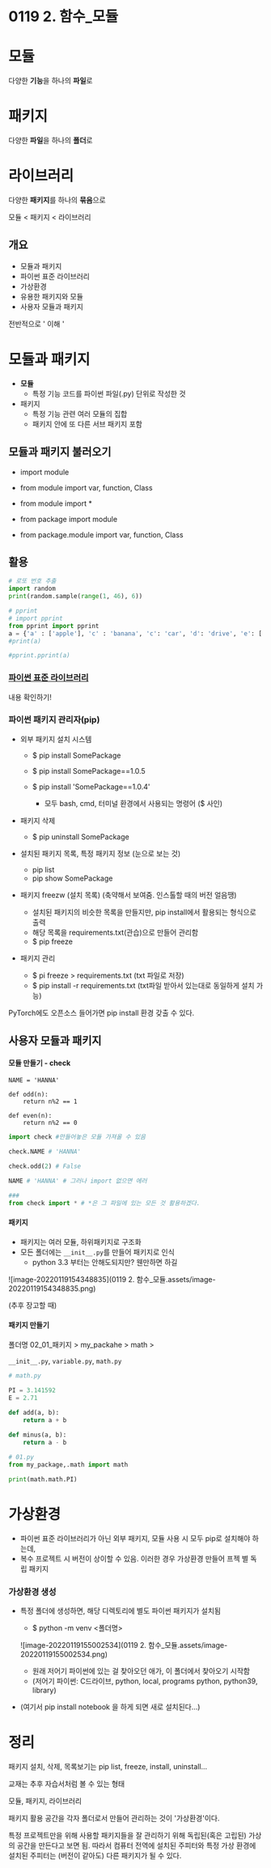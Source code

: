 # 0119 2. 함수_모듈



# 모듈

다양한 **기능**을 하나의 **파일**로

# 패키지

다양한 **파일**을 하나의 **폴더**로

# 라이브러리

다양한 **패키지**를 하나의 **묶음**으로



모듈 < 패키지 < 라이브러리



## 개요

- 모듈과 패키지
- 파이썬 표준 라이브러리
- 가상환경
- 유용한 패키지와 모듈
- 사용자 모듈과 패키지

전반적으로 ' 이해 '



# 모듈과 패키지

- **모듈**
  - 특정 기능 코드를 파이썬 파일(.py) 단위로 작성한 것
- 패키지
  - 특정 기능 관련 여러 모듈의 집합
  - 패키지 안에 또 다른 서브 패키지 포함



## 모듈과 패키지 불러오기

- import module
- from module import var, function, Class
- from module import *



- from package import module
- from package.module import var, function, Class



## 활용

```python
# 로또 번호 추출
import random
print(random.sample(range(1, 46), 6))
```

```python
# pprint
# import pprint
from pprint import pprint
a = {'a' : ['apple'], 'c' : 'banana', 'c': 'car', 'd': 'drive', 'e': ['error', 'eat']}
#print(a)

#pprint.pprint(a)
```



### [파이썬 표준 라이브러리](https://docs.python.org/ko/3/library/index.html)

내용 확인하기!



### **파이썬 패키지 관리자(pip)**

- 외부 패키지 설치 시스템

  - $ pip install SomePackage

  - $ pip install SomePackage==1.0.5

  - $ pip install 'SomePackage==1.0.4'
    - 모두 bash, cmd, 터미널 환경에서 사용되는 명령어 ($ 사인)

- 패키지 삭제
  - $ pip uninstall SomePackage
- 설치된 패키지 목록, 특정 패키지 정보 (눈으로 보는 것)
  - pip list
  - pip show SomePackage
- 패키지 freezw (설치 목록) (축약해서 보여줌. 인스톨할 때의 버전 얼음땡)
  - 설치된 패키지의 비슷한 목록을 만들지만, pip install에서 활용되는 형식으로 출력
  - 해당 목록을 requirements.txt(관습)으로 만들어 관리함
  - $ pip freeze
- 패키지 관리
  - $ pi freeze > requirements.txt (txt 파일로 저장)
  - $ pip install -r requirements.txt (txt파일 받아서 있는대로 동일하게 설치 가능)



PyTorch에도 오픈소스 들어가면 pip install 환경 갖출 수 있다.





## 사용자 모듈과 패키지

#### 모듈 만들기 - check

```
NAME = 'HANNA'

def odd(n):
	return n%2 == 1

def even(n):
	return n%2 == 0
```



 ```python
 import check #만들어놓은 모듈 가져올 수 있음
 
 check.NAME # 'HANNA'
 
 check.odd(2) # False
 
 NAME # 'HANNA' # 그러나 import 없으면 에러
 
 ###
 from check import * # *은 그 파일에 있는 모든 것 활용하겠다.
 ```



#### 패키지

- 패키지는 여러 모듈, 하위패키지로 구조화
- 모든 폴더에는 `__init__.py`를 만들어 패키지로 인식
  - python 3.3 부터는 안해도되지만? 웬만하면 하길

![image-20220119154348835](0119 2. 함수_모듈.assets/image-20220119154348835.png)

(추후 장고할 때)



#### 패키지 만들기

폴더명 02_01_패키지 > my_packahe > math > 

`__init__.py`, `variable.py`, `math.py`

```python
# math.py

PI = 3.141592
E = 2.71

def add(a, b):
	return a + b
	
def minus(a, b):
	return a - b
```

```python
# 01.py
from my_package,.math import math

print(math.math.PI)
```



# 가상환경

- 파이썬 표준 라이브러리가 아닌 외부 패키지, 모듈 사용 시 모두 pip로 설치해야 하는데,
- 복수 프로젝트 시 버전이 상이할 수 있음. 이러한 경우 가상환경 만들어 프젝 별 독립 패키지



### 가상환경 생성

- 특정 폴더에 생성하면, 해당 디렉토리에 별도 파이썬 패키지가 설치됨

  - $ python -m venv <폴더명>

  ![image-20220119155002534](0119 2. 함수_모듈.assets/image-20220119155002534.png)

  - 원래 저어기 파이썬에 있는 걸 찾아오던 애가, 이 폴더에서 찾아오기 시작함
  - (저어기 파이썬: C드라이브, python, local, programs python, python39, library)

- (여기서 pip install notebook 을 하게 되면 새로 설치된다...)





# 정리

패키지 설치, 삭제, 목록보기는 pip list, freeze, install, uninstall...

교재는 추후 자습서처럼 볼 수 있는 형태



모듈, 패키지, 라이브러리

패키지 활용 공간을 각자 폴더로서 만들어 관리하는 것이 '가상환경'이다.

특정 프로젝트만을 위해 사용할 패키지들을 잘 관리하기 위해 독립된(혹은 고립된) 가상의 공간을 만든다고 보면 됨. 따라서 컴퓨터 전역에 설치된 주피터와 특정 가상 환경에 설치된 주피터는 (버전이 같아도) 다른 패키지가 될 수 있다.